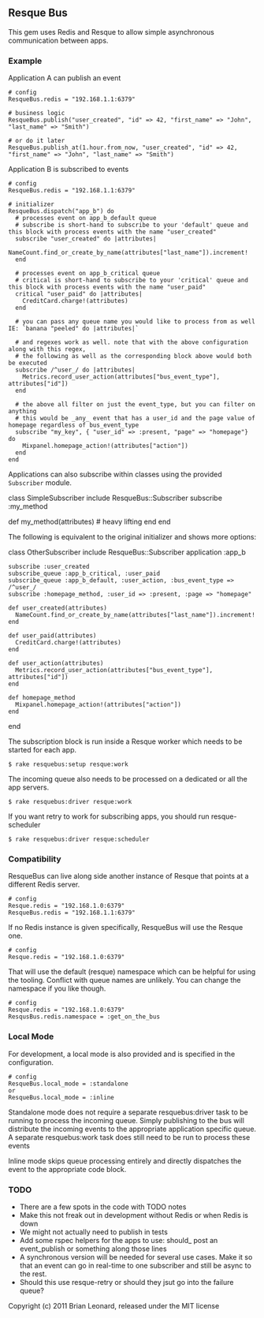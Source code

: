 ## Resque Bus

This gem uses Redis and Resque to allow simple asynchronous communication between apps.

### Example

Application A can publish an event

    # config
    ResqueBus.redis = "192.168.1.1:6379"

    # business logic
    ResqueBus.publish("user_created", "id" => 42, "first_name" => "John", "last_name" => "Smith")
    
    # or do it later
    ResqueBus.publish_at(1.hour.from_now, "user_created", "id" => 42, "first_name" => "John", "last_name" => "Smith")

Application B is subscribed to events

    # config
    ResqueBus.redis = "192.168.1.1:6379"
    
    # initializer
    ResqueBus.dispatch("app_b") do
      # processes event on app_b_default queue
      # subscribe is short-hand to subscribe to your 'default' queue and this block with process events with the name "user_created"
      subscribe "user_created" do |attributes|
        NameCount.find_or_create_by_name(attributes["last_name"]).increment!
      end
      
      # processes event on app_b_critical queue
      # critical is short-hand to subscribe to your 'critical' queue and this block with process events with the name "user_paid"
      critical "user_paid" do |attributes|
        CreditCard.charge!(attributes)
      end

      # you can pass any queue name you would like to process from as well IE: `banana "peeled" do |attributes|`
      
      # and regexes work as well. note that with the above configuration along with this regex,
      # the following as well as the corresponding block above would both be executed
      subscribe /^user_/ do |attributes|
        Metrics.record_user_action(attributes["bus_event_type"], attributes["id"])
      end
      
      # the above all filter on just the event_type, but you can filter on anything
      # this would be _any_ event that has a user_id and the page value of homepage regardless of bus_event_type
      subscribe "my_key", { "user_id" => :present, "page" => "homepage"} do
        Mixpanel.homepage_action!(attributes["action"])
      end
    end

Applications can also subscribe within classes using the provided `Subscriber` module. 

class SimpleSubscriber
  include ResqueBus::Subscriber
  subscribe :my_method
  
  def my_method(attributes)
    # heavy lifting
  end
end

The following is equivalent to the original initializer and shows more options:

  class OtherSubscriber
    include ResqueBus::Subscriber
    application :app_b
  
    subscribe :user_created
    subscribe_queue :app_b_critical, :user_paid
    subscribe_queue :app_b_default, :user_action, :bus_event_type => /^user_/
    subscribe :homepage_method, :user_id => :present, :page => "homepage"
  
    def user_created(attributes)
      NameCount.find_or_create_by_name(attributes["last_name"]).increment!
    end
  
    def user_paid(attributes)
      CreditCard.charge!(attributes)
    end
  
    def user_action(attributes)
      Metrics.record_user_action(attributes["bus_event_type"], attributes["id"])
    end
  
    def homepage_method
      Mixpanel.homepage_action!(attributes["action"])
    end
  end




The subscription block is run inside a Resque worker which needs to be started for each app.

    $ rake resquebus:setup resque:work
    
The incoming queue also needs to be processed on a dedicated or all the app servers.

    $ rake resquebus:driver resque:work
    
If you want retry to work for subscribing apps, you should run resque-scheduler
    
    $ rake resquebus:driver resque:scheduler

### Compatibility

ResqueBus can live along side another instance of Resque that points at a different Redis server.
    
    # config
    Resque.redis = "192.168.1.0:6379"
    ResqueBus.redis = "192.168.1.1:6379"

If no Redis instance is given specifically, ResqueBus will use the Resque one.

    # config
    Resque.redis = "192.168.1.0:6379"

That will use the default (resque) namespace which can be helpful for using the tooling. Conflict with queue names are unlikely. You can change the namespace if you like though.

    # config
    Resque.redis = "192.168.1.0:6379"
    ResqusBus.redis.namespace = :get_on_the_bus


### Local Mode

For development, a local mode is also provided and is specified in the
configuration.

    # config
    ResqueBus.local_mode = :standalone
    or 
    ResqueBus.local_mode = :inline

Standalone mode does not require a separate resquebus:driver task to be running to process the
incoming queue. Simply publishing to the bus will distribute the incoming events 
to the appropriate application specific queue.  A separate resquebus:work task does 
still need to be run to process these events

Inline mode skips queue processing entirely and directly dispatches the
event to the appropriate code block. 


### TODO

* There are a few spots in the code with TODO notes
* Make this not freak out in development without Redis or when Redis is down
* We might not actually need to publish in tests
* Add some rspec helpers for the apps to use: should_ post an event_publish or something along those lines
* A synchronous version will be needed for several use cases. Make it so that an event can go in real-time to one subscriber and still be async to the rest.
* Should this use resque-retry or should they jsut go into the failure queue?
    
Copyright (c) 2011 Brian Leonard, released under the MIT license
